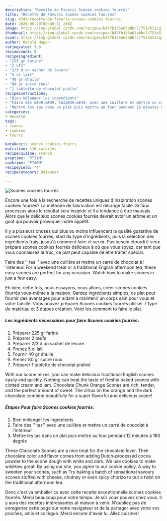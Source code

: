 ```yaml
---
description: "Recette de Favoris Scones cookies fourrés"
title: "Recette de Favoris Scones cookies fourrés"
slug: 4343-recette-de-favoris-scones-cookies-fourres
date: 2020-05-20T00:48:31.288Z
image: https://img-global.cpcdn.com/recipes/b47fb136a63a8bc7/751x532cq70/scones-cookies-fourres-photo-principale-de-la-recette.jpg
thumbnail: https://img-global.cpcdn.com/recipes/b47fb136a63a8bc7/751x532cq70/scones-cookies-fourres-photo-principale-de-la-recette.jpg
cover: https://img-global.cpcdn.com/recipes/b47fb136a63a8bc7/751x532cq70/scones-cookies-fourres-photo-principale-de-la-recette.jpg
author: Harold Hogan
ratingvalue: 3.8
reviewcount: 9
recipeingredient:
- "225 gr farine"
- "2 ufs"
- "2/3 d un sachet de levure"
- "5 cl lait"
- "40 gr dhuile"
- "80 gr sucre roux"
- "1 tablette de chocolat pralin"
recipeinstructions:
- "Bien mélanger les ingredients"
- "Faire des &#39;&#39; tas&#39;&#39; avec une cuillère et mettre un carré de chocolat à l&#39;intérieur"
- "Mettre les tas dans un plat puis mettre au four pendant 12 minutes à 180 degrés"
categories:
- Recette
tags:
- scones
- cookies
- fourrs

katakunci: scones cookies fourrs 
nutrition: 116 calories
recipecuisine: French
preptime: "PT21M"
cooktime: "PT40M"
recipeyield: "4"
recipecategory: Déjeuner

---
```



![Scones cookies fourrés](https://img-global.cpcdn.com/recipes/b47fb136a63a8bc7/751x532cq70/scones-cookies-fourres-photo-principale-de-la-recette.jpg)

Encore une fois à la recherche de recettes uniques d'inspiration scones cookies fourrés? La méthode de fabrication est dérange facile. Si faux processus alors le résultat sera insipide et il a tendance à être mauvais. Alors que le délicieux scones cookies fourrés devrait avoir un arôme et un goût qui pouvoir provoquer notre appétit.

Il y a plusieurs choses qui plus ou moins influencent la qualité gustative de scones cookies fourrés, start du type d'ingrédients, puis la sélection des ingrédients frais, jusqu'à comment faire et servir. Pas besoin étourdi if veux prépare scones cookies fourrés délicieux à où que vous soyez, car tant que vous connaissez le truc, ce plat peut capable de être traiter spécial.

Faire des &#39;&#39; tas &#39;&#39; avec une cuillère et mettre un carré de chocolat à l &#39;intérieur. For a weekend treat or a traditional English afternoon tea, these easy scones are perfect for any occasion. Watch how to make scones in just a few easy.


Eh bien, cette fois, nous essayons, nous allons, créer scones cookies fourrés vous-même à la maison. Gardez ingrédients simples, ce plat peut fournir des avantages pour aidant à maintenir un corps sain pour vous et votre famille. Vous pouvez préparer Scones cookies fourrés utiliser 7 type de matériau et 3 étapes création. Voici les comment to faire le plat.

<!--inarticleads1-->

##### Les ingrédients nécessaires pour faire Scones cookies fourrés:

1. Préparer 225 gr farine
1. Préparer 2 œufs
1. Préparer 2/3 d un sachet de levure
1. Prenez 5 cl lait
1. Fournir 40 gr dhuile
1. Prenez 80 gr sucre roux
1. Préparer 1 tablette de chocolat praliné


With our scone mixes, you can make delicious traditional English scones easily and quickly. Nothing can beat the taste of freshly baked scones with clotted cream and jam. Chocolate Chunk Orange Scones are rich, tender, and the perfect amount of sweet. The citrus on the orange and the dark chocolate combine beautifully for a super flavorful and delicious scone! 

<!--inarticleads2-->

##### Étapes Pour faire Scones cookies fourrés:

1. Bien mélanger les ingredients
1. Faire des &#39;&#39; tas&#39;&#39; avec une cuillère et mettre un carré de chocolat à l&#39;intérieur
1. Mettre les tas dans un plat puis mettre au four pendant 12 minutes à 180 degrés


These Chocolate Scones are a nice treat for the chocolate lover. Their chocolate color and flavor comes from adding Dutch-processed cocoa powder to the scone dough with white and dark. We use cookies to make wikiHow great. By using our site, you agree to our cookie policy. A way to sweeten your scones, such as Try baking a batch of sensational savoury scones stuffed with cheese, chutney or even spicy chorizo to put a twist on the traditional afternoon tea. 


Donc c'est va emballer ça avec cette recette exceptionnelle scones cookies fourrés. Merci beaucoup pour votre temps. Je sûr vous pouvez chez vous. Il y aura des recettes  intéressantes at maison à venir. N'oubliez pas de enregistrer cette page sur votre navigateur et de la partager avec votre vos proches, amis et collègue. Merci encore d'avoir lu. Allez cuisiner!
